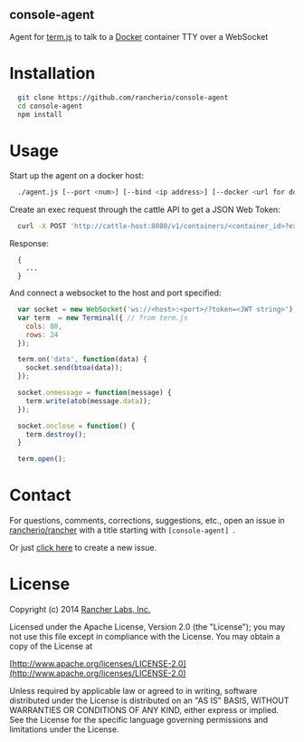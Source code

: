 console-agent
-------------
Agent for [term.js](https://github.com/chjj/term.js) to talk to a [Docker](https://github.com/docker/docker) container TTY over a WebSocket

Installation
============
```bash
  git clone https://github.com/rancherio/console-agent
  cd console-agent
  npm install
```

Usage
=====
Start up the agent on a docker host:
```bash
  ./agent.js [--port <num>] [--bind <ip address>] [--docker <url for docker API>] [--key <PEM-encoded string or path to JWT public key file>]
```

Create an exec request through the cattle API to get a JSON Web Token:
```bash
  curl -X POST 'http://cattle-host:8080/v1/containers/<container_id>?exec'
```
  Response:
  ```http
    {
      ...
    }
  ```

And connect a websocket to the host and port specified:
```javascript
  var socket = new WebSocket('ws://<host>:<port>/?token=<JWT string>');
  var term  = new Terminal({ // from term.js
    cols: 80,
    rows: 24
  });

  term.on('data', function(data) {
    socket.send(btoa(data));
  });

  socket.onmessage = function(message) {
    term.write(atob(message.data));
  });

  socket.onclose = function() {
    term.destroy();
  }

  term.open();
```
Contact
======
For questions, comments, corrections, suggestions, etc., open an issue in [rancherio/rancher](//github.com/rancherio/rancher/issues) with a title starting with `[console-agent] `.

Or just [click here](//github.com/rancherio/rancher/issues/new?title=%5Bconsole-agent%5D%20) to create a new issue.

License
=======
Copyright (c) 2014 [Rancher Labs, Inc.](http://rancher.com)

Licensed under the Apache License, Version 2.0 (the "License");
you may not use this file except in compliance with the License.
You may obtain a copy of the License at

[http://www.apache.org/licenses/LICENSE-2.0](http://www.apache.org/licenses/LICENSE-2.0)

Unless required by applicable law or agreed to in writing, software
distributed under the License is distributed on an "AS IS" BASIS,
WITHOUT WARRANTIES OR CONDITIONS OF ANY KIND, either express or implied.
See the License for the specific language governing permissions and
limitations under the License.
